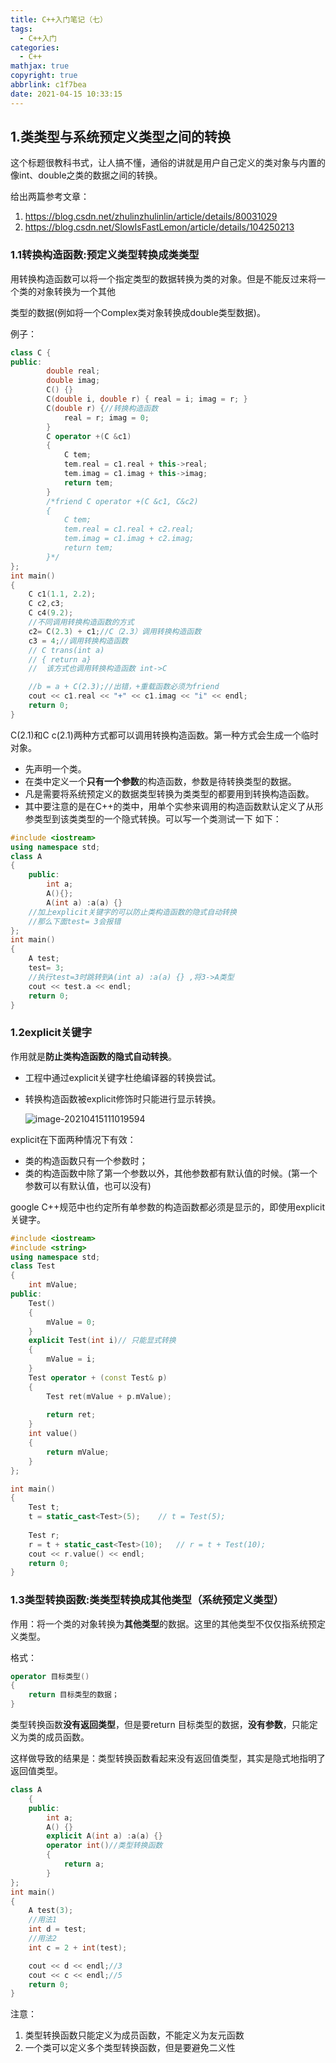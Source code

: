 ```yaml
---
title: C++入门笔记（七）
tags:
  - C++入门
categories:
  - C++
mathjax: true
copyright: true
abbrlink: c1f7bea
date: 2021-04-15 10:33:15
---
```


## 1.类类型与系统预定义类型之间的转换

这个标题很教科书式，让人搞不懂，通俗的讲就是用户自己定义的类对象与内置的像int、double之类的数据之间的转换。

<!--more-->

给出两篇参考文章：

1. https://blog.csdn.net/zhulinzhulinlin/article/details/80031029
2. https://blog.csdn.net/SlowIsFastLemon/article/details/104250213

### 1.1转换构造函数:预定义类型转换成类类型

用转换构造函数可以将一个指定类型的数据转换为类的对象。但是不能反过来将一个类的对象转换为一个其他

类型的数据(例如将一个Complex类对象转换成double类型数据)。

例子：

```C++
class C {
public:
        double real;
        double imag;
        C() {}
        C(double i, double r) { real = i; imag = r; }
        C(double r) {//转换构造函数
            real = r; imag = 0;
        }
        C operator +(C &c1)
        {
            C tem;
            tem.real = c1.real + this->real;
            tem.imag = c1.imag + this->imag;
            return tem;
        }
        /*friend C operator +(C &c1, C&c2)
        {
            C tem;
            tem.real = c1.real + c2.real;
            tem.imag = c1.imag + c2.imag;
            return tem;
        }*/
};
int main()
{
    C c1(1.1, 2.2);
    C c2,c3;
    C c4(9.2);
    //不同调用转换构造函数的方式
    c2= C(2.3) + c1;//C（2.3）调用转换构造函数
    c3 = 4;//调用转换构造函数
    // C trans(int a)
    // { return a}
    //  该方式也调用转换构造函数 int->C 

    //b = a + C(2.3);//出错，+重载函数必须为friend
    cout << c1.real << "+" << c1.imag << "i" << endl;
    return 0;
}
```

C(2.1)和C c(2.1)两种方式都可以调用转换构造函数。第一种方式会生成一个临时对象。

- 先声明一个类。
- 在类中定义一个**只有一个参数**的构造函数，参数是待转换类型的数据。
- 凡是需要将系统预定义的数据类型转换为类类型的都要用到转换构造函数。
- 其中要注意的是在C++的类中，用单个实参来调用的构造函数默认定义了从形参类型到该类类型的一个隐式转换。可以写一个类测试一下 如下：

```C++
#include <iostream>
using namespace std;
class A
{
    public:
        int a;
        A(){};
        A(int a) :a(a) {}
    //加上explicit关键字的可以防止类构造函数的隐式自动转换
    //那么下面test= 3会报错
};
int main()
{
    A test;
    test= 3;
    //执行test=3时跳转到A(int a) :a(a) {} ,将3->A类型
    cout << test.a << endl;
    return 0;
}
```

### 1.2explicit关键字

作用就是**防止类构造函数的隐式自动转换**。

- 工程中通过explicit关键字杜绝编译器的转换尝试。

- 转换构造函数被explicit修饰时只能进行显示转换。

  ![image-20210415111019594](https://gitee.com/grant1499/blog-pic/raw/master/img/202110232019342.png)

explicit在下面两种情况下有效：

- 类的构造函数只有一个参数时；
- 类的构造函数中除了第一个参数以外，其他参数都有默认值的时候。(第一个参数可以有默认值，也可以没有)

google C++规范中也约定所有单参数的构造函数都必须是显示的，即使用explicit关键字。

```C++
#include <iostream>
#include <string>
using namespace std;
class Test
{
    int mValue;
public:
    Test()
    {
        mValue = 0;
    }   
    explicit Test(int i)// 只能显式转换
    {
        mValue = i;
    }   
    Test operator + (const Test& p)
    {
        Test ret(mValue + p.mValue);
        
        return ret;
    }    
    int value()
    {
        return mValue;
    }
};

int main()
{   
    Test t;    
    t = static_cast<Test>(5);    // t = Test(5);
    
    Test r;  
    r = t + static_cast<Test>(10);   // r = t + Test(10);
    cout << r.value() << endl;
    return 0;
}
```

### 1.3类型转换函数:类类型转换成其他类型（系统预定义类型）

作用：将一个类的对象转换为**其他类型**的数据。这里的其他类型不仅仅指系统预定义类型。

格式：

```C++
operator 目标类型()
{
    return 目标类型的数据；
}
```

类型转换函数**没有返回类型**，但是要return 目标类型的数据，**没有参数**，只能定义为类的成员函数。

这样做导致的结果是：类型转换函数看起来没有返回值类型，其实是隐式地指明了返回值类型。

```C++
class A
    {
    public:
        int a;
        A() {}
        explicit A(int a) :a(a) {}
        operator int()//类型转换函数
        {
            return a;
        }
};
int main()
{
    A test(3);
    //用法1
    int d = test;
    //用法2
    int c = 2 + int(test);

    cout << d << endl;//3
    cout << c << endl;//5
    return 0;
}
```

注意：

1. 类型转换函数只能定义为成员函数，不能定义为友元函数
2. 一个类可以定义多个类型转换函数，但是要避免二义性